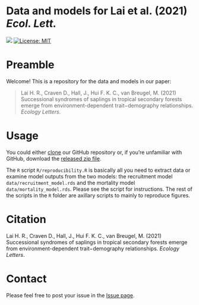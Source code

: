 Data and models for Lai et al. (2021) *Ecol. Lett.*
================

[![](https://img.shields.io/badge/doi-10.5281/zenodo.4718769-green.svg)](https://doi.org/10.5281/zenodo.4718769)
[![License:
MIT](https://img.shields.io/badge/license-MIT-blue.svg)](https://cran.r-project.org/web/licenses/MIT)

# Preamble

Welcome! This is a repository for the data and models in our paper:

> Lai H. R., Craven D., Hall, J., Hui F. K. C., van Breugel, M. (2021)
> Successional syndromes of saplings in tropical secondary forests
> emerge from environment-dependent trait−demography relationships.
> *Ecology Letters*.

# Usage

You could either
[clone](https://docs.github.com/en/github/creating-cloning-and-archiving-repositories/cloning-a-repository)
our GitHub repository or, if you’re unfamiliar with GitHub, download the
[released zip
file](https://github.com/hrlai/Lai_et_al_2021_EcolLett_Trait_Age/releases).

The `R` script `R/reproducibility.R` is basically all you need to
extract data or examine model outputs from the two models: the
recruitment model `data/recruitment_model.rds` and the mortality model
`data/mortality_model.rds`. Please see the script for instructions. The
rest of the scripts in the `R` folder are axillary scripts to mainly to
reproduce figures.

# Citation

Lai H. R., Craven D., Hall, J., Hui F. K. C., van Breugel, M. (2021)
Successional syndromes of saplings in tropical secondary forests emerge
from environment-dependent trait−demography relationships. *Ecology
Letters*.

# Contact

Please feel free to post your issue in the [Issue
page](https://github.com/hrlai/Lai_et_al_2021_EcolLett_Trait_Age/issues).
